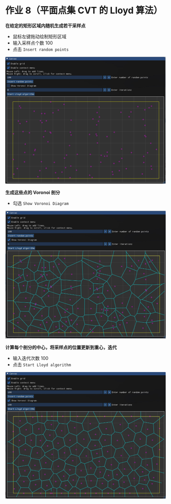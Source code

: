 # 作业 8（平面点集 CVT 的 Lloyd 算法）  

**在给定的矩形区域内随机生成若干采样点**  

- 鼠标左键拖动绘制矩形区域  
- 输入采样点个数 100  
- 点击 `Insert random points`  

![points](images/points.jpg)

**生成这些点的 Voronoi 剖分**  

- 勾选 `Show Voronoi Diagram`  

![voronoi](images/voronoi.jpg)

**计算每个剖分的中心，将采样点的位置更新到重心，迭代**  

- 输入迭代次数 100  
- 点击 `Start Lloyd algorithm`  

![lloyd](images/lloyd.jpg)